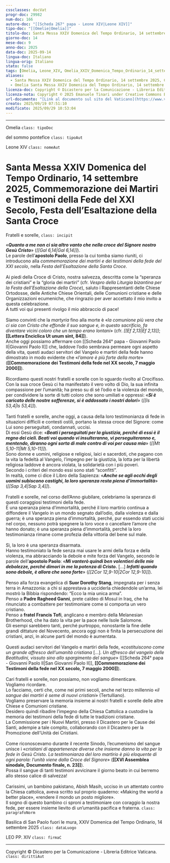 ```yaml
---
cssclasses: docVat
progr-doc: 29982
num-doc: 166
autore-doc: "[[Scheda 267° papa - Leone XIV|Leone XIV]]"
tipo-doc: "[[Omelie|Omelia]]"
titolo-doc: Santa Messa XXIV Domenica del Tempo Ordinario, 14 settembre 2025, Commemorazione dei Martiri e Testimoni della Fede del XXI Secolo, Festa dell’Esaltazione della Santa Croce
giorno-doc: 14
mese-doc: 9
anno-doc: 2025
data-doc: 2025-09-14
lingua-doc: Italiano
lingua-orig: Italiano
stato: false
tags: [Omelia, Leone_XIV, Omelia_XXIV_Domenica_Tempo_Ordinario_14_settembre_2025, Commemorazione_Martiri_Testimoni_Fede_XXI_Secolo, Festa_Esaltazione_Santa_Croce, Documenti_pontifici]
aliases:
  - Santa Messa XXIV Domenica del Tempo Ordinario, 14 settembre 2025, Commemorazione dei Martiri e Testimoni della Fede del XXI Secolo, Festa dell’Esaltazione della Santa Croce
  - Omelia Santa Messa XXIV Domenica del Tempo Ordinario, 14 settembre 2025, Commemorazione dei Martiri e Testimoni della Fede del XXI Secolo, Festa dell’Esaltazione della Santa Croce
licenza-doc: Copyright © Dicastero per la Comunicazione - Libreria Editrice Vaticana
licenza-nota: Copyright © 2025 Emanuele Tinari under Creative Commons BY-NC-SA 4.0 https://creativecommons.org/licenses/by-nc-sa/4.0/
url-documento: "[Link al documento sul sito del Vaticano](https://www.vatican.va/content/leo-xiv/it/homilies/2025/documents/20250914-omelia-martiri.html)"
creato: 2025/09/19 07:51:10
modificato: 2025/09/29 10:53:04
---
```



***


Omelia `class: tipoDoc`


del sommo pontefice `class: tipoAut`


Leone XIV `class: nomeAut`


# Santa Messa XXIV Domenica del Tempo Ordinario, 14 settembre 2025, Commemorazione dei Martiri e Testimoni della Fede del XXI Secolo, Festa dell’Esaltazione della Santa Croce


Fratelli e sorelle, `class: incipit`


«***Quanto a me non ci sia altro vanto che nella croce del Signore nostro Gesù Cristo***» (*<span class="BibleRef">[[Gal 6,14|Gal 6,14]]</span>*).<br>Le parole dell’**apostolo Paolo**, presso la cui tomba siamo riuniti, ci introducono alla *commemorazione dei martiri e dei testimoni della fede del XXI secolo*, nella *Festa dell’Esaltazione della Santa Croce*.<br><br>Ai piedi della Croce di Cristo, nostra salvezza, descritta come la “speranza dei cristiani” e la “gloria dei martiri” (cfr. *Vespro della Liturgia bizantina per la Festa dell’Esaltazione della Croce*), saluto i Rappresentanti delle Chiese Ortodosse, delle Antiche Chiese Orientali, delle Comunioni cristiane e delle Organizzazioni ecumeniche, che ringrazio per aver accettato il mio invito a questa celebrazione.<br>A tutti voi qui presenti rivolgo il mio abbraccio di pace!<br><br>Siamo convinti che la *martyria* fino alla morte è «*la comunione più vera che ci sia con Cristo che effonde il suo sangue e, in questo sacrificio, fa diventare vicini coloro che un tempo erano lontani*» (cfr. *<span class="BibleRef">[[Ef 2,13|Ef 2,13]]</span>*; **[[Lettera Enciclica Ut unum sint, 84]]**).<br>Anche oggi possiamo affermare con [[Scheda 264° papa - Giovanni Paolo II|Giovanni Paolo II]] che, laddove l’odio sembrava permeare ogni aspetto della vita, questi audaci servitori del Vangelo e martiri della fede hanno dimostrato in modo evidente che «*l’amore è più forte della morte*» (**[[Commemorazione dei Testimoni della fede nel XX secolo, 7 maggio 2000]]**).<br><br>Ricordiamo questi nostri fratelli e sorelle con lo sguardo rivolto al Crocifisso.<br>Con la sua croce Gesù ci ha manifestato il vero volto di Dio, la sua infinita compassione per l’umanità; ha preso su di sé l’odio e la violenza del mondo, per condividere la sorte di tutti coloro che sono umiliati e oppressi: «***Si è caricato delle nostre sofferenze, si è addossato i nostri dolori***» (*<span class="BibleRef">[[Is 53,4|Is 53,4]]</span>*).<br><br>Tanti fratelli e sorelle, anche oggi, a causa della loro testimonianza di fede in situazioni difficili e contesti ostili, portano la stessa croce del Signore: come Lui sono perseguitati, condannati, uccisi.<br>Di essi Gesù dice: «***Beati i perseguitati per la giustizia, perché di essi è il regno dei cieli. Beati voi quando vi insulteranno, vi perseguiteranno e, mentendo, diranno ogni sorta di male contro di voi per causa mia***» (*<span class="BibleRef">[[Mt 5,10-11|Mt 5,10-11]]</span>*).<br>Sono donne e uomini, religiose e religiosi, laici e sacerdoti, che pagano con la vita la fedeltà al Vangelo, l’impegno per la giustizia, la lotta per la libertà religiosa laddove è ancora violata, la solidarietà con i più poveri.<br>Secondo i criteri del mondo essi sono stati “sconfitti”.<br>In realtà, come ci dice il Libro della Sapienza: «***Anche se agli occhi degli uomini subiscono castighi, la loro speranza resta piena d’immortalità***» (*<span class="BibleRef">[[Sap 3,4|Sap 3,4]]</span>*).<br><br>Fratelli e sorelle, nel corso dell’Anno giubilare, celebriamo la speranza di questi coraggiosi testimoni della fede.<br>È una speranza piena d’immortalità, perché il loro martirio continua a diffondere il Vangelo in un mondo segnato dall’odio, dalla violenza e dalla guerra; è una speranza piena d’immortalità, perché, pur essendo stati uccisi nel corpo, nessuno potrà spegnere la loro voce o cancellare l’amore che hanno donato; è una speranza piena d’immortalità, perché la loro testimonianza rimane come profezia della vittoria del bene sul male.<br><br>Sì, la loro è una speranza disarmata.<br>Hanno testimoniato la fede senza mai usare le armi della forza e della violenza, ma abbracciando la debole e mite forza del Vangelo, secondo le parole dell’**apostolo Paolo**: «***Mi vanterò quindi ben volentieri delle mie debolezze, perché dimori in me la potenza di Cristo.*** [...] ***Infatti quando sono debole, è allora che sono forte***» (*<span class="BibleRef">[[2Cor 12,9-10|2Cor 12,9-10]]</span>*).<br><br>Penso alla forza evangelica di **Suor Dorothy Stang**, impegnata per i senza terra in Amazzonia: a chi si apprestava a ucciderla chiedendole un’arma, lei mostrò la Bibbia rispondendo: “Ecco la mia unica arma”.<br>Penso a **Padre Ragheed Ganni**, prete caldeo di Mosul in Iraq, che ha rinunciato a combattere per testimoniare come si comporta un vero cristiano.<br>Penso a **fratel Francis Tofi**, anglicano e membro della Melanesian Brotherhood, che ha dato la vita per la pace nelle Isole Salomone.<br>Gli esempi sarebbero tanti, perché purtroppo, nonostante la fine delle grandi dittature del Novecento, ancora oggi non è finita la persecuzione dei cristiani, anzi, in alcune parti del mondo è aumentata.<br><br>Questi audaci servitori del Vangelo e martiri della fede, «*costituiscono come un grande affresco dell’umanità cristiana* [...]*. Un affresco del vangelo delle Beatitudini, vissuto sino allo spargimento del sangue*» ([[Scheda 264° papa - Giovanni Paolo II|San Giovanni Paolo II]], **[[Commemorazione dei Testimoni della fede nel XX secolo, 7 maggio 2000]]**).<br><br>Cari fratelli e sorelle, non possiamo, non vogliamo dimenticare.<br>Vogliamo ricordare.<br>Lo facciamo, certi che, come nei primi secoli, anche nel terzo millennio «*il sangue dei martiri è seme di nuovi cristiani*» (Tertulliano).<br>Vogliamo preservare la memoria insieme ai nostri fratelli e sorelle delle altre Chiese e Comunioni cristiane.<br>Desidero quindi ribadire l’impegno della Chiesa Cattolica a custodire la memoria dei testimoni della fede di tutte le tradizioni cristiane.<br>La Commissione per i Nuovi Martiri, presso il Dicastero per le Cause dei Santi, adempie a tale compito, collaborando con il Dicastero per la Promozione dell’Unità dei Cristiani.<br><br>Come riconoscevamo durante il recente Sinodo, l’ecumenismo del sangue unisce i «*cristiani di appartenenze diverse che insieme danno la vita per la fede in Gesù Cristo. La testimonianza del loro martirio è più eloquente di ogni parola: l’unità viene dalla Croce del Signore*» (**[[XVI Assemblea sinodale, Documento finale, n. 23]]**).<br>Possa il sangue di tanti testimoni avvicinare il giorno beato in cui berremo allo stesso calice di salvezza!<br><br>Carissimi, un bambino pakistano, Abish Masih, ucciso in un attentato contro la Chiesa cattolica, aveva scritto sul proprio quaderno: «Making the world a better place», «rendere il mondo un posto migliore».<br>Il sogno di questo bambino ci sproni a testimoniare con coraggio la nostra fede, per essere insieme lievito di un’umanità pacifica e fraterna. `class: paragrafoNorm`


Basilica di San Paolo fuori le mura, XXIV Domenica del Tempo Ordinario, 14 settembre 2025 `class: dataLuogo`


LEO PP. XIV `class: firmaC`


***


Copyright © Dicastero per la Comunicazione - Libreria Editrice Vaticana. `class: dirittiAut`


